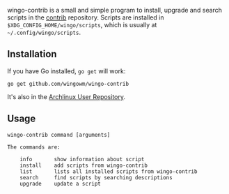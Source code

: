 wingo-contrib is a small and simple program to install, upgrade and search 
scripts in the [contrib](https://github.com/wingowm/contrib) repository.
Scripts are installed in `$XDG_CONFIG_HOME/wingo/scripts`, which is
usually at `~/.config/wingo/scripts`.

## Installation

If you have Go installed, `go get` will work:

    go get github.com/wingowm/wingo-contrib

It's also in the
[Archlinux User Repository](https://aur.archlinux.org/packages/wingo-contrib-git/).


## Usage

    wingo-contrib command [arguments]
    
    The commands are:
    
        info       show information about script
        install    add scripts from wingo-contrib
        list       lists all installed scripts from wingo-contrib
        search     find scripts by searching descriptions
        upgrade    update a script

